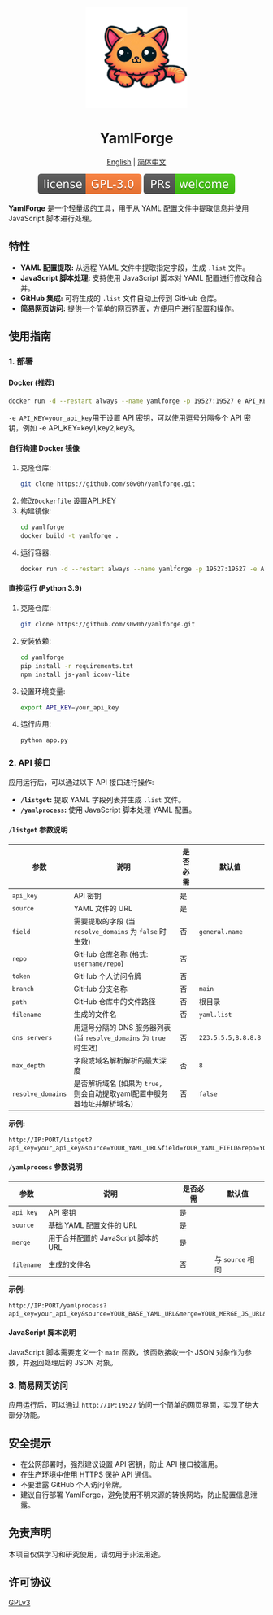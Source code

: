 <p align="center">
<img src="assets/yamlforge.png" alt="YamlForge" width="200">
</p>
<h1 align="center">
  YamlForge
</h1>

<p align="center">
 <a href="docs/README.en.md">English</a> | <a href="README.md">简体中文</a>
</p>

<p align="center">
  <a href="https://github.com/s0w0h/yamlforge/blob/main/LICENSE"><img src="assets/GPL-3.0License.svg" alt="License"></a>
  <a href="https://github.com/s0w0h/yamlforge/pulls"><img src="assets/PRs-welcome-brightgreen.svg" alt="PRs Welcome"></a>
</p>

**YamlForge** 是一个轻量级的工具，用于从 YAML 配置文件中提取信息并使用 JavaScript 脚本进行处理。

## 特性

- **YAML 配置提取:** 从远程 YAML 文件中提取指定字段，生成 `.list` 文件。
- **JavaScript 脚本处理:** 支持使用 JavaScript 脚本对 YAML 配置进行修改和合并。
- **GitHub 集成:** 可将生成的 `.list` 文件自动上传到 GitHub 仓库。
- **简易网页访问:** 提供一个简单的网页界面，方便用户进行配置和操作。

## 使用指南

### 1. 部署

#### Docker (推荐)

```bash
docker run -d --restart always --name yamlforge -p 19527:19527 e API_KEY=your_api_key s0w0h/yamlforge:latest
```

`-e API_KEY=your_api_key`用于设置 API 密钥，可以使用逗号分隔多个 API 密钥，例如 -e API_KEY=key1,key2,key3。

#### 自行构建 Docker 镜像

1. 克隆仓库:
   ```bash
   git clone https://github.com/s0w0h/yamlforge.git
   ```
2. 修改`Dockerfile`
   设置API_KEY
3. 构建镜像:
   ```bash
   cd yamlforge
   docker build -t yamlforge .
   ```
4. 运行容器:
   ```bash
   docker run -d --restart always --name yamlforge -p 19527:19527 -e API_KEY=your_api_key yamlforge
   ```

#### 直接运行 (Python 3.9)

1. 克隆仓库:
   ```bash
   git clone https://github.com/s0w0h/yamlforge.git
   ```
2. 安装依赖:
   ```bash
   cd yamlforge
   pip install -r requirements.txt
   npm install js-yaml iconv-lite
   ```
3. 设置环境变量:
   ```bash
   export API_KEY=your_api_key
   ```
4. 运行应用:
   ```bash
   python app.py
   ```

### 2. API 接口

应用运行后，可以通过以下 API 接口进行操作:

- **`/listget`:** 提取 YAML 字段列表并生成 `.list` 文件。
- **`/yamlprocess`:** 使用 JavaScript 脚本处理 YAML 配置。

#### `/listget` 参数说明

| 参数              | 说明                                                                     | 是否必需 | 默认值              |
| ----------------- | ------------------------------------------------------------------------ | -------- | ------------------- |
| `api_key`         | API 密钥                                                                 | 是       |                     |
| `source`          | YAML 文件的 URL                                                          | 是       |                     |
| `field`           | 需要提取的字段 (当 `resolve_domains` 为 `false` 时生效)                  | 否       | `general.name`      |
| `repo`            | GitHub 仓库名称 (格式: `username/repo`)                                  | 否       |                     |
| `token`           | GitHub 个人访问令牌                                                      | 否       |                     |
| `branch`          | GitHub 分支名称                                                          | 否       | `main`              |
| `path`            | GitHub 仓库中的文件路径                                                  | 否       | 根目录              |
| `filename`        | 生成的文件名                                                             | 否       | `yaml.list`         |
| `dns_servers`     | 用逗号分隔的 DNS 服务器列表 (当 `resolve_domains` 为 `true` 时生效)      | 否       | `223.5.5.5,8.8.8.8` |
| `max_depth`       | 字段或域名解析解析的最大深度                                             | 否       | `8`                 |
| `resolve_domains` | 是否解析域名 (如果为 `true`，则会自动提取yaml配置中服务器地址并解析域名) | 否       | `false`             |

**示例:**

```
http://IP:PORT/listget?api_key=your_api_key&source=YOUR_YAML_URL&field=YOUR_YAML_FIELD&repo=YOUR_REPO_NAME&token=YOUR_GITHUB_TOKEN&branch=YOUR_BRANCH_NAME&path=YOUR_PATH&filename=YOUR_FILE_NAME.list&dns_servers=223.5.5.5,119.29.29.29,1.1.1.1,8.8.8.8&max_depth=10&resolve_domains=true
```

#### `/yamlprocess` 参数说明

| 参数       | 说明                                 | 是否必需 | 默认值           |
| ---------- | ------------------------------------ | -------- | ---------------- |
| `api_key`  | API 密钥                             | 是       |                  |
| `source`   | 基础 YAML 配置文件的 URL             | 是       |                  |
| `merge`    | 用于合并配置的 JavaScript 脚本的 URL | 是       |                  |
| `filename` | 生成的文件名                         | 否       | 与 `source` 相同 |

**示例:**

 ```
http://IP:PORT/yamlprocess?api_key=your_api_key&source=YOUR_BASE_YAML_URL&merge=YOUR_MERGE_JS_URL&filename=YOUR_FILE_NAME
 ```

#### JavaScript 脚本说明

JavaScript 脚本需要定义一个 `main` 函数，该函数接收一个 JSON 对象作为参数，并返回处理后的 JSON 对象。

### 3. 简易网页访问

应用运行后，可以通过 `http://IP:19527` 访问一个简单的网页界面，实现了绝大部分功能。

## 安全提示

- 在公网部署时，强烈建议设置 API 密钥，防止 API 接口被滥用。
- 在生产环境中使用 HTTPS 保护 API 通信。
- 不要泄露 GitHub 个人访问令牌。
- 建议自行部署 YamlForge，避免使用不明来源的转换网站，防止配置信息泄露。

## 免责声明

本项目仅供学习和研究使用，请勿用于非法用途。

## 许可协议

[GPLv3](LICENSE)
